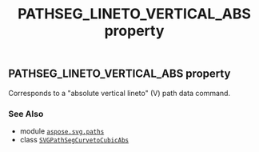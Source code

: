 ﻿---
title: PATHSEG_LINETO_VERTICAL_ABS property
second_title: Aspose.SVG for Python via .NET API References
description: 
type: docs
weight: 190
url: /python-net/aspose.svg.paths/svgpathsegcurvetocubicabs/pathseg_lineto_vertical_abs/
is_root: false
---

## PATHSEG_LINETO_VERTICAL_ABS property


Corresponds to a "absolute vertical lineto" (V) path data command.

### See Also
* module [`aspose.svg.paths`](../../)
* class [`SVGPathSegCurvetoCubicAbs`](/svg/python-net/aspose.svg.paths/svgpathsegcurvetocubicabs)
